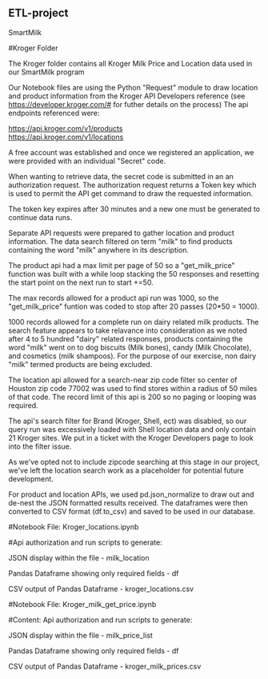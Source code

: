 ## ETL-project
SmartMilk

#Kroger Folder 

The Kroger folder contains all Kroger Milk Price and Location data used in our SmartMilk program

Our Notebook files are using the Python "Request" module to draw location and product information from the Kroger API Developers reference (see https://developer.kroger.com/# for futher details on the process)  The api endpoints referenced were:  

https://api.kroger.com/v1/products  
https://api.kroger.com/v1/locations

A free account was established and once we registered an application, we were provided with an individual "Secret" code.

When wanting to retrieve data, the secret code is submitted in an an authorization request. The authorization request returns a Token key which is used to permit the API get command to draw the requested information. 

The token key expires after 30 minutes and a new one must be generated to continue data runs.

Separate API requests were prepared to gather location and product information. The data search filtered on term "milk" to find products containing the word "milk" anywhere in its description. 

The product api had a max limit per page of 50 so a "get_milk_price" function was built with a while loop stacking the 50 responses and resetting the start point on the next run to start +=50. 

The max records allowed for a product api run was 1000, so the "get_milk_price" funtion was coded to stop after 20 passes (20*50 = 1000).   

1000 records allowed for a complete run on dairy related milk products. The search feature appears to take relavance into consideration as we noted after 4 to 5 hundred "dairy" related responses, products containing the word "milk" went on to dog biscuits (Milk bones), candy (Milk Chocolate), and cosmetics (milk shampoos). For the purpose of our exercise, non dairy "milk" termed products are being excluded.  

The location api allowed for a search-near zip code filter so center of Houston zip code 77002 was used to find stores within a radius of 50 miles of that code. The record limit of this api is 200 so no paging or looping was required. 

The api's search filter for Brand (Kroger, Shell, ect) was disabled, so our query run was excessively loaded with Shell location data and only contain 21 Kroger sites. We put in a ticket with the Kroger Developers page to look into the filter issue. 

As we've opted not to include zipcode searching at this stage in our project, we've left the location search work as a placeholder for potential future development. 

For product and location APIs, we used pd.json_normalize to draw out and de-nest the JSON formatted results received. The dataframes were then converted to CSV format (df.to_csv) and saved to be used in our database.

#Notebook File: Kroger_locations.ipynb

#Api authorization and run scripts to generate:

JSON display within the file - milk_location

Pandas Dataframe showing only required fields - df

CSV output of Pandas Dataframe - kroger_locations.csv

#Notebook File: Kroger_milk_get_price.ipynb

#Content: Api authorization and run scripts to generate:

JSON display within the file - milk_price_list

Pandas Dataframe showing only required fields - df

CSV output of Pandas Dataframe - kroger_milk_prices.csv


